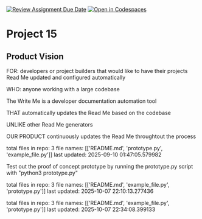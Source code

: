 
[![Review Assignment Due Date](https://classroom.github.com/assets/deadline-readme-button-22041afd0340ce965d47ae6ef1cefeee28c7c493a6346c4f15d667ab976d596c.svg)](https://classroom.github.com/a/_KG6YNPd)
[![Open in Codespaces](https://classroom.github.com/assets/launch-codespace-2972f46106e565e64193e422d61a12cf1da4916b45550586e14ef0a7c637dd04.svg)](https://classroom.github.com/open-in-codespaces?assignment_repo_id=20231659)

# Project 15

## Product Vision

FOR: developers or project builders that would like to have their projects Read Me updated and configured automatically

WHO: anyone working with a large codebase

The Write Me is a developer documentation automation tool

THAT automatically updates the Read Me based on the codebase

UNLIKE other Read Me generators

OUR PRODUCT continuously updates the Read Me throughtout the process

total files in repo: 3
file names: [['README.md', 'prototype.py', 'example_file.py']]
last updated: 2025-09-10 01:47:05.579982

Test out the proof of concept prototype by running the prototype.py script with "python3 prototype.py"

total files in repo: 3
file names: [['README.md', 'example_file.py', 'prototype.py']]
last updated: 2025-10-07 22:10:13.277436

total files in repo: 3
file names: [['README.md', 'example_file.py', 'prototype.py']]
last updated: 2025-10-07 22:34:08.399133

